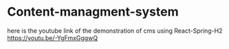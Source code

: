 # Content-managment-system
here is the youtube link of the demonstration of cms using React-Spring-H2
https://youtu.be/-YgFmxGggwQ
